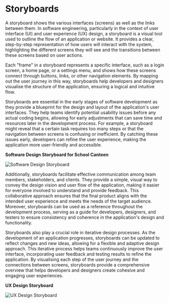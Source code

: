 # **Storyboards**

A storyboard shows the various interfaces (screens) as well as the links between them. In software engineering, particularly in the context of user interface (UI) and user experience (UX) design, a storyboard is a visual tool used to outline the flow of an application or website. It provides a clear, step-by-step representation of how users will interact with the system, highlighting the different screens they will see and the transitions between these screens based on user actions.

Each "frame" in a storyboard represents a specific interface, such as a login screen, a home page, or a settings menu, and shows how these screens connect through buttons, links, or other navigation elements. By mapping out the user journey in this way, storyboards help developers and designers visualise the structure of the application, ensuring a logical and intuitive flow.

Storyboards are essential in the early stages of software development as they provide a blueprint for the design and layout of the application's user interfaces. They help teams identify potential usability issues before any actual coding begins, allowing for early adjustments that can save time and resources later in the development process. For example, a storyboard might reveal that a certain task requires too many steps or that the navigation between screens is confusing or inefficient. By catching these issues early, developers can refine the user experience, making the application more user-friendly and accessible.

**Software Design Storyboard for School Canteen**

![Software Design Storyboard](/Tier%207%20-%20Software%20Engineering/Unit%201%20-%20Python%20Essentials/Software%20Development%20and%20Management/Charts%20and%20Algorithms/Storyboards/Images/Design1.avif)

Additionally, storyboards facilitate effective communication among team members, stakeholders, and clients. They provide a simple, visual way to convey the design vision and user flow of the application, making it easier for everyone involved to understand and provide feedback. This collaborative approach ensures that the final product aligns with the intended user experience and meets the needs of the target audience. Moreover, storyboards can be used as a reference throughout the development process, serving as a guide for developers, designers, and testers to ensure consistency and coherence in the application's design and functionality.

Storyboards also play a crucial role in iterative design processes. As the development of an application progresses, storyboards can be updated to reflect changes and new ideas, allowing for a flexible and adaptive design approach. This iterative process helps teams continuously improve the user interface, incorporating user feedback and testing results to refine the application. By visualising each step of the user journey and the connections between screens, storyboards provide a comprehensive overview that helps developers and designers create cohesive and engaging user experiences.

**UX Design Storyboard**

![UX Design Storyboard](/Tier%207%20-%20Software%20Engineering/Unit%201%20-%20Python%20Essentials/Software%20Development%20and%20Management/Charts%20and%20Algorithms/Storyboards/Images/UXDesign.avif)